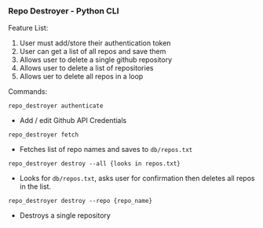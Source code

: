 ### Repo Destroyer - Python CLI

Feature List:

1. User must add/store their authentication token
2. User can get a list of all repos and save them
2. Allows user to delete a single github repository
3. Allows user to delete a list of repositories
5. Allows uer to delete all repos in a loop

Commands:

`repo_destroyer authenticate`

- Add / edit Github API Credentials

`repo_destroyer fetch`

- Fetches list of repo names and saves to `db/repos.txt`

`repo_destroyer destroy --all {looks in repos.txt}`

- Looks for `db/repos.txt`, asks user for confirmation then deletes all repos in the list.

`repo_destroyer destroy --repo {repo_name}`

- Destroys a single repository